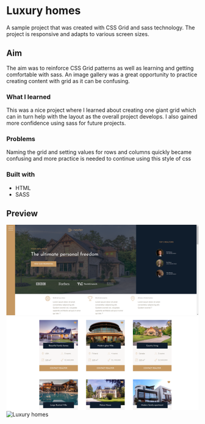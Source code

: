 # Luxury homes

A sample project that was created with CSS Grid and sass technology. The project is responsive and adapts to various screen sizes.

## Aim

The aim was to reinforce CSS Grid patterns as well as learning and getting comfortable with sass. An image gallery was a great opportunity to practice creating content with grid as it can be confusing.

### What I learned

This was a nice project where I learned about creating one giant grid which can in turn help with the layout as the overall project develops. I also gained more confidence using sass for future projects.

### Problems

Naming the grid and setting values for rows and columns quickly became confusing and more practice is needed to continue using this style of css

### Built with

- HTML
- SASS

## Preview

![Luxury homes](./img/landing-page.PNG)
![Luxury homes](./img/homes-for-sale.PNG)
![Luxury homes](./img/img-gallery.PNG)
